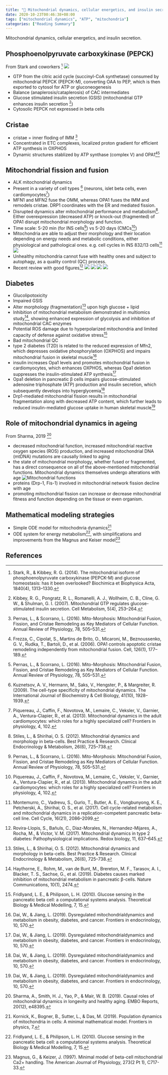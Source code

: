 ```yaml
---
title: "📒 Mitochondrial dynamics, cellular energetics, and insulin secretion: a summary"
date: 2020-10-23T00:46:38+08:00
tags: ["mitochondrial dynamics", "ATP", "mitochondria"]
categories: ["Reading Summary"]
---
```


Mitochondrial dynamics, cellular energetics, and insulin secretion.

<!--more-->

## Phosphoenolpyruvate carboxykinase (PEPCK)
From Stark and coworkers [^Stark2014]
![](https://www.ncbi.nlm.nih.gov/pmc/articles/PMC3943549/bin/nihms-535670-f0002.jpg)

* GTP from the citric acid cycle (succinyl-CoA synthetase) consumed by mitochondrial PEPCK (PEPCK-M), converting OAA to PEP, which is then exported to cytosol for ATP or gluconeogenesis
* Balance (anaplerosis/cataplerosis) of CAC intermediates
* Glucose stimulated insulin secretion (GSIS) (mitochondrial GTP enhances insulin secretion
[^Kibbey2007])
* Cytosolic PEPCK not expressed in beta cells

## Cristae
* cristae = inner floding of IMM [^Pernas2016]
* Concentrated in ETC complexes, localized proton gradient for efficient ATP synthesis in OXPHOS
* Dynamic structures stablized by ATP synthase (complex V) and OPA1[^Frezza2006][^Pernas2016]

## Mitochondrial fission and fusion
* ALK mitochondrial dynamics
* Present in a variety of cell types [^Kuznetsov2009] (neurons, islet beta cells, even cardiomyocytes[^Piquereau2013])
* MFN1 and MFN2 fuse the OMM, whereas OPA1 fuses the IMM and remodels cristae. DRP1 coordinates with the ER and mediated fission.
* Disrupted dynamics alter mitochondrial performance and metabolism[^Stiles2012]. Either overexpression (decreased ATP) or knock-out (fragmented) of OPA1 disrupt mitochondrial morphology and function.
* Time scale: 5-20 min (for INS cells[^Pernas2016]) vs 5-20 days (CMCs[^Piquereau2013])
* Mitochondria are able to adjust their morphology and their location depending on energy needs and metabolic conditions, either physiological and pathological ones. e.g. cell cycles in INS 832/13 cells[^Montemurro2017]
  ![](https://www.ncbi.nlm.nih.gov/pmc/articles/PMC5731404/bin/kccy-16-21-1361069-g008.jpg)
* Unhealthy mitochondria cannot fuse with healthy ones and subject to autophagy, as a quality control (QC) process.
* Recent review with good figures[^Rovira2017]
  ![](https://www.ncbi.nlm.nih.gov/pmc/articles/PMC5284490/bin/gr1.jpg)
  ![](https://www.ncbi.nlm.nih.gov/pmc/articles/PMC5284490/bin/gr2.jpg)
  ![](https://www.ncbi.nlm.nih.gov/pmc/articles/PMC5284490/bin/gr3.jpg)
  ![](https://www.ncbi.nlm.nih.gov/pmc/articles/PMC5284490/bin/gr4.jpg)

## Diabetes
* Glucolipotoxicity
* Impaired GSIS
* Alter morphology (fragmentation)[^Stiles2012] upon high glucose + lipid
* Inhibition of mitochondrial metabolism demonstrated in multiomics study[^Haythorne2019], showing enhanced expression of glycolysis and inhibition of mitochondrial CAC enzymes
* Potential ROS damage due to hyperpolarized mitochondria and limited capacity of defense against oxidative stress[^Fridlyand2010]
* Bad mitochondrial QC
* type 2 diabetes (T2D) is related to the reduced expression of Mfn2, which depresses oxidative phosphorylation (OXPHOS) and impairs mitochondrial fusion in skeletal muscle[^Dai2019]
* insulin increases Opa1 levels and promotes mitochondrial fusion in cardiomyocytes, which enhances OXPHOS, whereas Opa1 deletion suppresses the insulin-stimulated ATP synthesis[^Dai2019]
* Opa1 deletion in pancreatic β cells impairs glucose-stimulated adenosine triphosphate (ATP) production and insulin secretion, which subsequently develops into hyperglycemia[^Dai2019]
* Drp1-mediated mitochondrial fission results in mitochondrial fragmentation along with decreased ATP content, which further leads to reduced insulin-mediated glucose uptake in human skeletal muscle[^Dai2019]

## Role of mitochondrial dynamics in ageing
From Sharma, 2019 [^Sharma2019]
* decreased mitochondrial function, increased mitochondrial  reactive  oxygen  species  (ROS)  production,  and increased mitochondrial DNA (mtDNA) mutations are causally linked to aging
* the state of mitochondrial morphology, whether fused or fragmented, has a direct consequence on all of the above-mentioned mitochondrial functions. Mitochondrial  dynamics  themselves undergo alterations with age
![](https://i.imgur.com/5Lenbj1.png "Mitochondrial functions")
* proteins (Drp-1, Fis-1) involved in mitochondrial network fission decline with age
* promoting mitochondrial fission can increase or decrease mitochondrial fitness and function depending on the tissue or even organism.

## Mathematical modeling strategies
* Simple ODE model for mitochodnria dynamics[^Kornick2019]
* ODE system for energy metabolism[^Fridlyand2010], with simplifications and improvements from the Magnus and Keiser model[^Magnus1997]

## References

[^Stark2014]: Stark, R., & Kibbey, R. G. (2014). The mitochondrial isoform of phosphoenolpyruvate carboxykinase (PEPCK-M) and glucose homeostasis: has it been overlooked? Biochimica et Biophysica Acta, 1840(4), 1313–1330.

[^Piquereau2013]: Piquereau, J., Caffin, F., Novotova, M., Lemaire, C., Veksler, V., Garnier, A., Ventura-Clapier, R., et al. (2013). Mitochondrial dynamics in the adult cardiomyocytes: which roles for a highly specialized cell? Frontiers in physiology, 4, 102.

[^Kuznetsov2009]: Kuznetsov, A. V., Hermann, M., Saks, V., Hengster, P., & Margreiter, R. (2009). The cell-type specificity of mitochondrial dynamics. The International Journal of Biochemistry & Cell Biology, 41(10), 1928–1939.

[^Frezza2006]: Frezza, C., Cipolat, S., Martins de Brito, O., Micaroni, M., Beznoussenko, G. V., Rudka, T., Bartoli, D., et al. (2006). OPA1 controls apoptotic cristae remodeling independently from mitochondrial fusion. Cell, 126(1), 177–189.

[^Montemurro2017]: Montemurro, C., Vadrevu, S., Gurlo, T., Butler, A. E., Vongbunyong, K. E., Petcherski, A., Shirihai, O. S., et al. (2017). Cell cycle-related metabolism and mitochondrial dynamics in a replication-competent pancreatic beta-cell line. Cell Cycle, 16(21), 2086–2099.

[^Kornick2019]: Kornick, K., Bogner, B., Sutter, L., & Das, M. (2019). Population dynamics of mitochondria in cells: A minimal mathematical model. Frontiers in physics, 7.

[^Kibbey2007]: Kibbey, R. G., Pongratz, R. L., Romanelli, A. J., Wollheim, C. B., Cline, G. W., & Shulman, G. I. (2007). Mitochondrial GTP regulates glucose-stimulated insulin secretion. Cell Metabolism, 5(4), 253–264.

[^Pernas2016]: Pernas, L., & Scorrano, L. (2016). Mito-Morphosis: Mitochondrial Fusion, Fission, and Cristae Remodeling as Key Mediators of Cellular Function. Annual Review of Physiology, 78, 505–531.

[^Fridlyand2010]: Fridlyand, L. E., & Philipson, L. H. (2010). Glucose sensing in the pancreatic beta cell: a computational systems analysis. Theoretical Biology & Medical Modelling, 7, 15.

[^Magnus1997]: Magnus, G., & Keizer, J. (1997). Minimal model of beta-cell mitochondrial Ca2+ handling. The American Journal of Physiology, 273(2 Pt 1), C717-33.

[^Haythorne2019]: Haythorne, E., Rohm, M., van de Bunt, M., Brereton, M. F., Tarasov, A. I., Blacker, T. S., Sachse, G., et al. (2019). Diabetes causes marked inhibition of mitochondrial metabolism in pancreatic β-cells. Nature Communications, 10(1), 2474.

[^Stiles2012]: Stiles, L., & Shirihai, O. S. (2012). Mitochondrial dynamics and morphology in beta-cells. Best Practice & Research. Clinical Endocrinology & Metabolism, 26(6), 725–738.

[^Dai2019]: Dai, W., & Jiang, L. (2019). Dysregulated mitochondrialdynamics and metabolism in obesity, diabetes, and cancer. Frontiers in endocrinology, 10, 570.

[^Rovira2017]: Rovira-Llopis, S., Bañuls, C., Diaz-Morales, N., Hernandez-Mijares, A., Rocha, M., & Victor, V. M. (2017). Mitochondrial dynamics in type 2 diabetes: Pathophysiological implications. Redox biology, 11, 637–645.

[^Sharma2019]: Sharma, A., Smith, H. J., Yao, P., & Mair, W. B. (2019). Causal roles of mitochondrial dynamics in longevity and healthy aging. EMBO Reports, 20(12), e48395.
